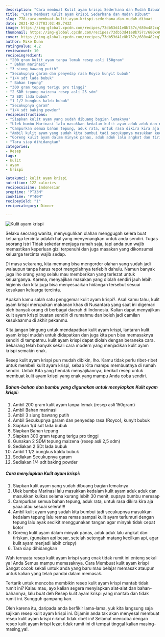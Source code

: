 ```yaml
---
description: "Cara membuat Kulit ayam krispi Sederhana dan Mudah Dibuat"
title: "Cara membuat Kulit ayam krispi Sederhana dan Mudah Dibuat"
slug: 778-cara-membuat-kulit-ayam-krispi-sederhana-dan-mudah-dibuat
date: 2021-02-27T03:02:48.743Z
image: https://img-global.cpcdn.com/recipes/73db53d41e8b757c/680x482cq70/kulit-ayam-krispi-foto-resep-utama.jpg
thumbnail: https://img-global.cpcdn.com/recipes/73db53d41e8b757c/680x482cq70/kulit-ayam-krispi-foto-resep-utama.jpg
cover: https://img-global.cpcdn.com/recipes/73db53d41e8b757c/680x482cq70/kulit-ayam-krispi-foto-resep-utama.jpg
author: Mike Dunn
ratingvalue: 4.2
reviewcount: 10
recipeingredient:
- "200 gram kulit ayam tanpa lemak resep asli 150gram"
- " Bahan marinasi"
- "3 siung bawang putih"
- "Secukupnya garam dan penyedap rasa Royco kunyit bubuk"
- "1/4 sdt lada bubuk"
- " Bahan tepung"
- "300 gram tepung terigu pro tinggi"
- "2 SDM tepung maizena resep asli 25 sdm"
- "2 SDt lada bubuk"
- "1 1/2 bungkus kaldu bubuk"
- "Secukupnya garam"
- "1/4 sdt baking powder"
recipeinstructions:
- "Siapkan kulit ayam yang sudah dibuang bagian lemaknya"
- "Ulek bumbu Marinasi lalu masukkan kedalam kulit ayam aduk aduk dan masukkan kulkas selama kurang lebih 30 menit, supaya bumbu meresap"
- "Campurkan semua bahan tepung, aduk rata, untuk rasa dikira kira aja yaaa atau sesuai selera!!!!"
- "Ambil kulit ayam yang sudah kita bumbui tadi secukupnya masukkan kedalam tepung lalu remas remas sampai kulit ayam terlumuri dengan tepung lalu ayak sedikit menggunakan tangan agar minyak tidak cepat kotor"
- "Goreng kulit ayam dalam minyak panas, aduk aduk lalu angkat dan tiriskan, (gunakan api besar, setelah setengah matang kecilkan api, agar kulit ayam menjadi lebih crispy)"
- "Tara siap dihidangkan"
categories:
- Resep
tags:
- kulit
- ayam
- krispi

katakunci: kulit ayam krispi 
nutrition: 122 calories
recipecuisine: Indonesian
preptime: "PT33M"
cooktime: "PT40M"
recipeyield: "1"
recipecategory: Dinner

---
```



![Kulit ayam krispi](https://img-global.cpcdn.com/recipes/73db53d41e8b757c/680x482cq70/kulit-ayam-krispi-foto-resep-utama.jpg)

Selaku seorang wanita, menyuguhkan olahan menggugah selera buat keluarga tercinta adalah hal yang menyenangkan untuk anda sendiri. Tugas seorang istri Tidak sekedar menjaga rumah saja, tapi anda pun wajib memastikan keperluan gizi terpenuhi dan juga masakan yang dikonsumsi keluarga tercinta wajib sedap.

Di masa  sekarang, kita memang bisa mengorder olahan yang sudah jadi walaupun tanpa harus repot mengolahnya terlebih dahulu. Namun banyak juga lho orang yang selalu mau memberikan yang terlezat untuk keluarganya. Karena, menyajikan masakan yang diolah sendiri jauh lebih higienis dan kita juga bisa menyesuaikan hidangan tersebut sesuai kesukaan keluarga tercinta. 



Apakah kamu salah satu penggemar kulit ayam krispi?. Asal kamu tahu, kulit ayam krispi merupakan makanan khas di Nusantara yang saat ini digemari oleh banyak orang di berbagai daerah di Indonesia. Kalian dapat menyajikan kulit ayam krispi buatan sendiri di rumahmu dan boleh jadi camilan kesukaanmu di akhir pekanmu.

Kita jangan bingung untuk mendapatkan kulit ayam krispi, lantaran kulit ayam krispi mudah untuk didapatkan dan juga kita pun bisa memasaknya sendiri di tempatmu. kulit ayam krispi dapat diolah dengan beraneka cara. Sekarang telah banyak sekali cara modern yang menjadikan kulit ayam krispi semakin enak.

Resep kulit ayam krispi pun mudah dibikin, lho. Kamu tidak perlu ribet-ribet untuk membeli kulit ayam krispi, sebab Kita mampu membuatnya di rumah sendiri. Untuk Kita yang hendak menyajikannya, berikut resep untuk membuat kulit ayam krispi yang enak yang mampu Anda coba sendiri.

<!--inarticleads1-->

##### Bahan-bahan dan bumbu yang digunakan untuk menyiapkan Kulit ayam krispi:

1. Ambil 200 gram kulit ayam tanpa lemak (resep asli 150gram)
1. Ambil  Bahan marinasi
1. Ambil 3 siung bawang putih
1. Ambil Secukupnya garam dan penyedap rasa (Royco), kunyit bubuk
1. Siapkan 1/4 sdt lada bubuk
1. Siapkan  Bahan tepung
1. Siapkan 300 gram tepung terigu pro tinggi
1. Gunakan 2 SDM tepung maizena (resep asli 2,5 sdm)
1. Sediakan 2 SDt lada bubuk
1. Ambil 1 1/2 bungkus kaldu bubuk
1. Sediakan Secukupnya garam
1. Sediakan 1/4 sdt baking powder




<!--inarticleads2-->

##### Cara menyiapkan Kulit ayam krispi:

1. Siapkan kulit ayam yang sudah dibuang bagian lemaknya
1. Ulek bumbu Marinasi lalu masukkan kedalam kulit ayam aduk aduk dan masukkan kulkas selama kurang lebih 30 menit, supaya bumbu meresap
1. Campurkan semua bahan tepung, aduk rata, untuk rasa dikira kira aja yaaa atau sesuai selera!!!!
1. Ambil kulit ayam yang sudah kita bumbui tadi secukupnya masukkan kedalam tepung lalu remas remas sampai kulit ayam terlumuri dengan tepung lalu ayak sedikit menggunakan tangan agar minyak tidak cepat kotor
1. Goreng kulit ayam dalam minyak panas, aduk aduk lalu angkat dan tiriskan, (gunakan api besar, setelah setengah matang kecilkan api, agar kulit ayam menjadi lebih crispy)
1. Tara siap dihidangkan




Wah ternyata resep kulit ayam krispi yang enak tidak rumit ini enteng sekali ya! Anda Semua mampu memasaknya. Cara Membuat kulit ayam krispi Sangat cocok sekali untuk anda yang baru mau belajar memasak ataupun untuk kalian yang telah pandai dalam memasak.

Tertarik untuk mencoba membikin resep kulit ayam krispi mantab tidak rumit ini? Kalau mau, ayo kalian segera menyiapkan alat-alat dan bahan-bahannya, lalu buat deh Resep kulit ayam krispi yang mantab dan tidak rumit ini. Sungguh gampang kan. 

Oleh karena itu, daripada anda berfikir lama-lama, yuk kita langsung saja sajikan resep kulit ayam krispi ini. Dijamin anda tak akan menyesal membuat resep kulit ayam krispi nikmat tidak ribet ini! Selamat mencoba dengan resep kulit ayam krispi lezat tidak rumit ini di tempat tinggal kalian masing-masing,ya!.

